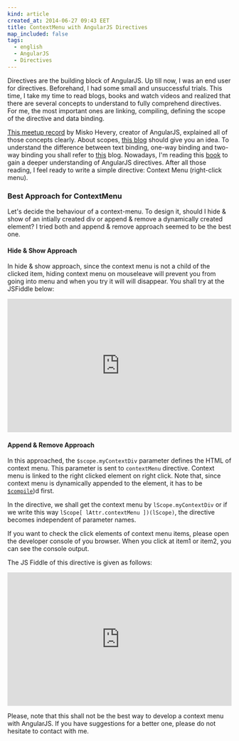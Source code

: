 ```yaml
---
kind: article
created_at: 2014-06-27 09:43 EET
title: ContextMenu with AngularJS Directives
map_included: false
tags:
  - english
  - AngularJS
  - Directives
---
```


Directives are the building block of AngularJS. Up till now, I was an end user for directives. Beforehand, I had some small and unsuccessful trials. This time, I take my time to read blogs, books and watch videos and realized that there are several concepts to understand to fully comprehend directives. For me, the most important ones are linking, compiling, defining the scope of the directive and data binding. 


[This meetup record](http://www.youtube.com/watch?v=WqmeI5fZcho) by Misko Hevery, creator of AngularJS, explained all of those concepts clearly. About scopes, [this blog](http://www.undefinednull.com/2014/02/11/mastering-the-scope-of-a-directive-in-angularjs/) should give you an idea. To understand the difference between text binding, one-way binding and two-way binding you shall refer to [this](http://umur.io/angularjs-directives-using-isolated-scope-with-attributes/) blog. Nowadays, I'm reading this [book](http://www.packtpub.com/AngularJS-directives/book) to gain a deeper understanding of AngularJS directives. After all those reading, I feel ready to write a simple directive: Context Menu (right-click menu).


### Best Approach for ContextMenu

 Let's decide the behaviour of a context-menu. To design it, should I hide & show of an intially created div or append & remove a dynamically created element? I tried both and append & remove approach seemed to be the best one.


#### Hide & Show Approach

In hide & show approach, since the context menu is not a child of the clicked item, hiding context menu on mouseleave will prevent you from going into menu and when you try it will will disappear.
You shall try at the JSFiddle below:

<iframe width="100%" height="300" src="http://jsfiddle.net/yaprak/76aR9/embedded/" allowfullscreen="allowfullscreen" frameborder="0"></iframe>

#### Append & Remove Approach

In this approached, the `$scope.myContextDiv` parameter defines the HTML of context menu. This parameter is sent to `contextMenu` directive. Context menu is linked to the right clicked element on right click. Note that, since context menu is dynamically appended to the element, it has to be [`$compile`](https://docs.angularjs.org/api/ng/service/$compile))d first. 

In the directive, we shall get the context menu by `lScope.myContextDiv` or if we write this way `lScope[ lAttr.contextMenu ])(lScope)`, the directive becomes independent of parameter names.


If you want to check the click elements of context menu items, please open the developer console of you browser. When you click at item1 or item2, you can see the console output.

The JS Fiddle of this directive is given as follows:

<iframe width="100%" height="300" src="http://jsfiddle.net/yaprak/5Lk2V/14/embedded/" allowfullscreen="allowfullscreen" frameborder="0"></iframe>


Please, note that this shall not be the best way to develop a context menu with AngularJS. If you have suggestions for a better one, please do not hesitate to contact with me. 
